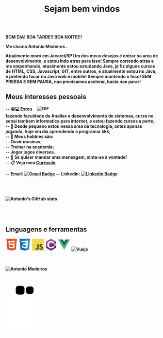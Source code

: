<h1 align="center"> Sejam bem vindos </h1>
<br />
         </a><br />
         <p align="left">
<b> BOM DIA! BOA TARDE!! BOA NOITE!!!
  </a><br />
  <p align="left">
    Me chamo <b> Antonio Medeiros </b>.
    </p>
    <p align="left">
  Atualmente moro em Jacareí/SP
  Um dos meus desejos é entrar na area de desenvolvimento, e estou indo atras para isso! Sempre correndo atras e me empenhando, atualmente estou estudando Java, ja fiz alguns cursos de HTML, CSS, Javascript, GIT, entre outros, e atualmente estou no Java, e pretendo focar no Java web e mobile!
Sempre mantendo o foco! SEM PRESSA E SEM PAUSA, nao precisamos acelerar, basta nao parar!
  </p>
  
## Meus interesses pessoais

<img align="right" alt="GIF" src="https://octocat-generator-assets.githubusercontent.com/my-octocat-1625099472777.png" width="400px" />
--  😛💻 Estou fazendo faculdade de Analise e desenvolvimento de sistemas, curso no senai tambem informatica para internet, e estou fazendo cursos a parte;<br>
--  👜 Desde pequeno estou nessa area de tecnologia, antes apenas jogando, hoje em dia aprendendo a programar kkk;<br>
--  👾 Meus hobbies são:<br>
   --  Ouvir musicas;<br>
   --  Treinar na academia;<br>
   --  Jogar jogos diversos.<br>
--  💬 Se quiser mandar uma mensagem, sinta-se à vontade!<br>
--  📋 Veja meu <a href="https://drive.google.com/file/d/1s7oM7EIEvd_0u5o1StBKSi8oACDrxAWU/view" target="_blank"> Curriculo</a><br>


--  Email:   [![Gmail Badge](https://img.shields.io/badge/-tony-ms@hotmail.com-6633cc?style=flat-square&logo=Gmail&logoColor=white&link=mailto:tony-ms@hotmail.com)](mailto:tony-ms@hotmail.com)
--  Linkedin:    [![Linkedin Badge](https://img.shields.io/badge/-Antonio%20Medeiros-6633cc?style=flat-square&logo=Linkedin&logoColor=white&link=https:https://www.linkedin.com/in/antoniomdsantoss/)](https://www.linkedin.com/in/antoniomdsantoss/) 
<br>
<br>
<br>
<br>
    
![Antonio's GitHub stats](https://github-readme-stats.vercel.app/api?username=AntonioMDSantos&theme=dark&show_icons=true)
<br>
<br>
<br>
<br>

## Linguagens e ferramentas 
<p align="left">
  <img src="https://raw.githubusercontent.com/devicons/devicon/9f4f5cdb393299a81125eb5127929ea7bfe42889/icons/html5/html5-original.svg" alt="HTML5" width="40" height="40"/>
  <img src="https://raw.githubusercontent.com/devicons/devicon/9f4f5cdb393299a81125eb5127929ea7bfe42889/icons/css3/css3-original.svg" alt="CSS3" width="40" height="40"/>
  <img src="https://raw.githubusercontent.com/devicons/devicon/9f4f5cdb393299a81125eb5127929ea7bfe42889/icons/javascript/javascript-original.svg" alt="JS" width="40" height="40"/>
  <img src="https://raw.githubusercontent.com/devicons/devicon/9f4f5cdb393299a81125eb5127929ea7bfe42889/icons/csharp/csharp-original.svg" alt="C#" width="40" height="40"/>
  <img src="https://raw.githubusercontent.com/devicons/devicon/9f4f5cdb393299a81125eb5127929ea7bfe42889/icons/vuejs/vuejs-original.svg" alt="Vuejs" width="40" height="40"/>
  <img src="https://raw.githubusercontent.com/jmnote/z-icons/master/svg/java.svg" alt="Vuejs" width="40" height="40"/>
  <br>
  <br>
  <br>
  <p align="left"> <img src="https://komarev.com/ghpvc/?username=AntonioMDSantos" alt="Antonio Medeiros" /> </p>
  
  
  ![Snake animation](https://github.com/AntonioMDSantos/AntonioMDSantos/blob/output/github-contribution-grid-snake.svg)
